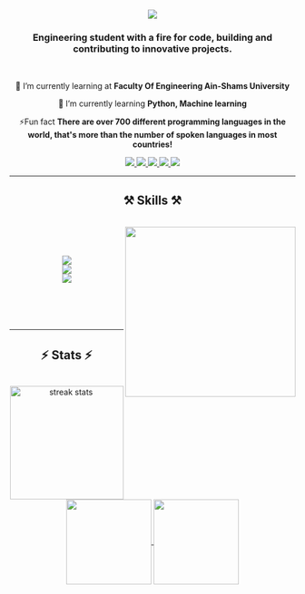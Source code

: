 <h1 align="center">
     <img src="https://readme-typing-svg.demolab.com?font=Concert+One&size=36&duration=3000&pause=800&center=true&vCenter=true&random=false&width=435&lines=Hi+there+%F0%9F%91%8B;I'm+Omar+Mamon+!" />
</h1>

<h3 align="center">Engineering student with a fire for code, building and contributing to innovative projects.</h3>
<br/>

<div align="center">
 
 🔭 I’m currently learning at **Faculty Of Engineering Ain-Shams University**
 
 🌱 I’m currently learning **Python, Machine learning**

 ⚡Fun fact **There are over 700 different programming languages in the world, that's more than the number of spoken languages in most countries!**

 </div>
 
<div align="center"> 
  <a href="mailto:omar.mamon203@gmail.com">
    <img src="https://img.shields.io/badge/Gmail-333333?style=for-the-badge&logo=gmail&logoColor=red" />
  </a>
  <a href="https://www.linkedin.com/in/omar-mamon-42643226b/" target="_blank">
    <img src="https://img.shields.io/badge/LinkedIn-0077B5?style=for-the-badge&logo=linkedin&logoColor=white" target="_blank" />
  </a>
  <a href="https://www.coursera.org/user/b971fb109f66721fa282cf4b688b9ad0" target="_blank">
    <img src="https://img.shields.io/badge/Coursera-0056D2?style=for-the-badge&logo=Coursera&logoColor=white" target="_blank" />
  </a>
  <a href="https://www.hackerrank.com/profile/omar_mamon203" target="_blank">
    <img src="https://img.shields.io/badge/-Hackerrank-2EC866?style=for-the-badge&logo=HackerRank&logoColor=white" target="_blank" />
  </a>
  <a href="https://www.codewars.com/users/Omar%20Mamon" target="_blank">
    <img src="https://img.shields.io/badge/Codewars-B1361E?style=for-the-badge&logo=Codewars&logoColor=white" target="_blank" />
  </a>
  
</div>

 <hr/>
 
<h2 align="center">⚒️ Skills ⚒️</h2>

<br/>
<div align="center">
    <img align='right' src="https://media2.giphy.com/media/v1.Y2lkPTc5MGI3NjExbXpjc2xrd3JhYW1ieW4xdm80YnViMWEwOGEyNzRuejNqZXVxazFjbiZlcD12MV9pbnRlcm5hbF9naWZfYnlfaWQmY3Q9cw/eRTV1ajRifLUGFh084/giphy.webp" width="300">
    <br>
    <br>
    <br>
    <img src="https://skillicons.dev/icons?i=python,java,c,cpp,matlab,octave,mysql,arduino" /><br>
    <img src="https://skillicons.dev/icons?i=html,css,javascript,bootstrap,react,nodejs,php,md" /><br>
    <img src="https://skillicons.dev/icons?i=vscode,visualstudio,github,git,pycharm,linux,powershell,discord,stackoverflow" />
    <br>
    <br>
    <br>
    <br>
</div>

<br/>
<hr/>

<h2 align="center">⚡ Stats ⚡</h2>
<br>
<div align="center">
  <img height="200" src="https://github-readme-streak-stats-salesp07.vercel.app/?user=Spafic&count_private=true&theme=holi-theme&border_radius=10" alt="streak stats"/>
<br/>
  <a href="https://github.com/anuraghazra/github-readme-stats">
    <img height="150" align="center" src="https://github-readme-stats.vercel.app/api?username=Spafic&theme=holi&border_radius=10" />
  </a>
  <a href="https://github.com/anuraghazra/convoychat">
    <img height="150" align="center" src="https://github-readme-stats.vercel.app/api/top-langs?username=Spafic&layout=compact&langs_count=6&card_width=250&theme=holi&border_radius=10&count_private=true" />
  </a>
</div>
